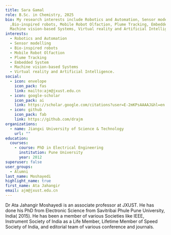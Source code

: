 ```yaml
---
title: Sara Gamal
role: B.Sc. in Chemistry, 2025
bio: My research interests include Robotics and Automation, Sensor modelling
  ,Bio-inspired robots, Mobile Robot Olfaction, Plume Tracking, Embedded System,
  Machine vision-based Systems, Virtual reality and Artificial Intelligence.
interests:
  - Robotics and Automation
  - Sensor modelling
  - Bio-inspired robots
  - Mobile Robot Olfaction
  - Plume Tracking
  - Embedded System
  - Machine vision-based Systems
  - Virtual reality and Artificial Intelligence.
social:
  - icon: envelope
    icon_pack: fas
    link: mailto:ajm@jxust.edu.cn
  - icon: google-scholar
    icon_pack: ai
    link: https://scholar.google.com/citations?user=E-2mKPsAAAAJ&hl=en
  - icon: github
    icon_pack: fab
    link: https://github.com/drajm
organizations:
  - name: Jiangxi University of Science & Technology
    url: ""
education:
  courses:
    - course: PhD in Electrical Engineering
      institution: Pune University
      year: 2012
superuser: false
user_groups:
  - Alumni
last_name: Moshayedi
highlight_name: true
first_name: Ata Jahangir
email: ajm@jxust.edu.cn
---
```


Dr Ata Jahangir Moshayedi is an associate professor at JXUST. He has done his PhD from Electronic Science from Savitribai Phule Pune University, India( 2015). He has been a member of various Societies like IEEE, Instrument Society of India as a Life Member, Lifetime Member of Speed Society of India, and editorial team of various conference and journals. [](https://scholar.google.com/citations?user=nLz_vcoAAAAJ&hl=en)
